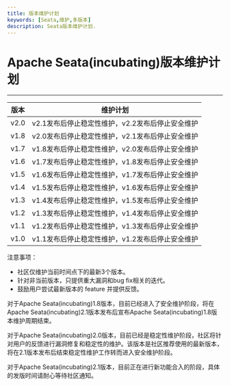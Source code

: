 ```yaml
---
title: 版本维护计划
keywords: [Seata,维护,多版本]
description: Seata版本维护计划.
---
```


# Apache Seata(incubating)版本维护计划

------

| 版本 | 维护计划                                         |
| ---- | ------------------------------------------------ |
| v2.0 | v2.1发布后停止稳定性维护，v2.2发布后停止安全维护 |
| v1.8 | v2.0发布后停止稳定性维护，v2.1发布后停止安全维护 |
| v1.7 | v1.8发布后停止稳定性维护，v2.0发布后停止安全维护 |
| v1.6 | v1.7发布后停止稳定性维护，v1.8发布后停止安全维护 |
| v1.5 | v1.6发布后停止稳定性维护，v1.7发布后停止安全维护 |
| v1.4 | v1.5发布后停止稳定性维护，v1.6发布后停止安全维护 |
| v1.3 | v1.4发布后停止稳定性维护，v1.5发布后停止安全维护 |
| v1.2 | v1.3发布后停止稳定性维护，v1.4发布后停止安全维护 |
| v1.1 | v1.2发布后停止稳定性维护，v1.3发布后停止安全维护 |
| v1.0 | v1.1发布后停止稳定性维护，v1.2发布后停止安全维护 |

注意事项：

- 社区仅维护当前时间点下的最新3个版本。
- 针对非当前版本，只提供重大漏洞和bug fix相关的迭代。
- 鼓励用户尝试最新版本的 feature 并提供反馈。

对于Apache Seata(incubating)1.8版本，目前已经进入了安全维护阶段，将在Apache Seata(incubating)2.1版本发布后宣布Apache Seata(incubating)1.8版本维护周期结束。

对于Apache Seata(incubating)2.0版本，目前已经是稳定性维护阶段，社区将针对用户的反馈进行漏洞修复和稳定性的维护。该版本是社区推荐使用的最新版本，将在2.1版本发布后结束稳定性维护工作转而进入安全维护阶段。

对于Apache Seata(incubating)2.1版本，目前正在进行新功能合入的阶段，具体的发版时间请耐心等待社区通知。


